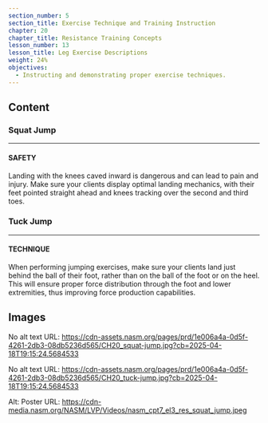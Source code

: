 ```yaml
---
section_number: 5
section_title: Exercise Technique and Training Instruction
chapter: 20
chapter_title: Resistance Training Concepts
lesson_number: 13
lesson_title: Leg Exercise Descriptions
weight: 24%
objectives:
  - Instructing and demonstrating proper exercise techniques.
---
```


## Content
### Squat Jump

---

#### SAFETY

Landing with the knees caved inward is dangerous and can lead to pain and injury. Make sure your clients display optimal landing mechanics, with their feet pointed straight ahead and knees tracking over the second and third toes.

### Tuck Jump

---

#### TECHNIQUE

When performing jumping exercises, make sure your clients land just behind the ball of their foot, rather than on the ball of the foot or on the heel. This will ensure proper force distribution through the foot and lower extremities, thus improving force production capabilities.

## Images

No alt text
URL: https://cdn-assets.nasm.org/pages/prd/1e006a4a-0d5f-4261-2db3-08db5236d565/CH20_squat-jump.jpg?cb=2025-04-18T19:15:24.5684533

No alt text
URL: https://cdn-assets.nasm.org/pages/prd/1e006a4a-0d5f-4261-2db3-08db5236d565/CH20_tuck-jump.jpg?cb=2025-04-18T19:15:24.5684533

Alt: Poster
URL: https://cdn-media.nasm.org/NASM/LVP/Videos/nasm_cpt7_el3_res_squat_jump.jpeg
